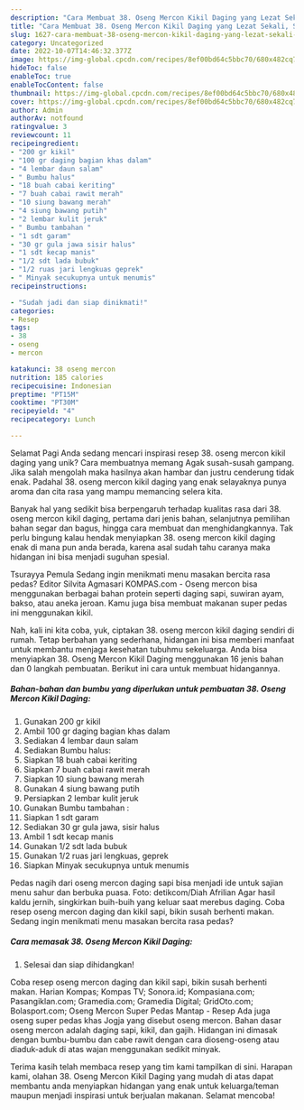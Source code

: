 ```yaml
---
description: "Cara Membuat 38. Oseng Mercon Kikil Daging yang Lezat Sekali, Sempurna"
title: "Cara Membuat 38. Oseng Mercon Kikil Daging yang Lezat Sekali, Sempurna"
slug: 1627-cara-membuat-38-oseng-mercon-kikil-daging-yang-lezat-sekali-sempurna
category: Uncategorized
date: 2022-10-07T14:46:32.377Z
image: https://img-global.cpcdn.com/recipes/8ef00bd64c5bbc70/680x482cq70/38-oseng-mercon-kikil-daging-foto-resep-utama.jpg
hideToc: false
enableToc: true
enableTocContent: false
thumbnail: https://img-global.cpcdn.com/recipes/8ef00bd64c5bbc70/680x482cq70/38-oseng-mercon-kikil-daging-foto-resep-utama.jpg
cover: https://img-global.cpcdn.com/recipes/8ef00bd64c5bbc70/680x482cq70/38-oseng-mercon-kikil-daging-foto-resep-utama.jpg
author: Admin
authorAv: notfound
ratingvalue: 3
reviewcount: 11
recipeingredient:
- "200 gr kikil"
- "100 gr daging bagian khas dalam"
- "4 lembar daun salam"
- " Bumbu halus"
- "18 buah cabai keriting"
- "7 buah cabai rawit merah"
- "10 siung bawang merah"
- "4 siung bawang putih"
- "2 lembar kulit jeruk"
- " Bumbu tambahan "
- "1 sdt garam"
- "30 gr gula jawa sisir halus"
- "1 sdt kecap manis"
- "1/2 sdt lada bubuk"
- "1/2 ruas jari lengkuas geprek"
- " Minyak secukupnya untuk menumis"
recipeinstructions:

- "Sudah jadi dan siap dinikmati!"
categories:
- Resep
tags:
- 38
- oseng
- mercon

katakunci: 38 oseng mercon 
nutrition: 185 calories
recipecuisine: Indonesian
preptime: "PT15M"
cooktime: "PT30M"
recipeyield: "4"
recipecategory: Lunch

---
```



Selamat Pagi Anda sedang mencari inspirasi resep 38. oseng mercon kikil daging yang unik? Cara membuatnya memang Agak susah-susah gampang. Jika salah mengolah maka hasilnya akan hambar dan justru cenderung tidak enak. Padahal 38. oseng mercon kikil daging yang enak selayaknya punya aroma dan cita rasa yang mampu memancing selera kita.


Banyak hal yang sedikit bisa berpengaruh terhadap kualitas rasa dari 38. oseng mercon kikil daging, pertama dari jenis bahan, selanjutnya pemilihan bahan segar dan bagus, hingga cara membuat dan menghidangkannya. Tak perlu bingung kalau hendak menyiapkan 38. oseng mercon kikil daging enak di mana pun anda berada, karena asal sudah tahu caranya maka hidangan ini bisa menjadi suguhan spesial.

Tsurayya Pemula Sedang ingin menikmati menu masakan bercita rasa pedas? Editor Silvita Agmasari KOMPAS.com - Oseng mercon bisa menggunakan berbagai bahan protein seperti daging sapi, suwiran ayam, bakso, atau aneka jeroan. Kamu juga bisa membuat makanan super pedas ini menggunakan kikil.


Nah, kali ini kita coba, yuk, ciptakan 38. oseng mercon kikil daging sendiri di rumah. Tetap berbahan yang sederhana, hidangan ini bisa memberi manfaat untuk membantu menjaga kesehatan tubuhmu sekeluarga. Anda bisa menyiapkan 38. Oseng Mercon Kikil Daging menggunakan 16 jenis bahan dan 0 langkah pembuatan. Berikut ini cara untuk membuat hidangannya.

<!--inarticleads1-->

##### Bahan-bahan dan bumbu yang diperlukan untuk pembuatan 38. Oseng Mercon Kikil Daging:

1. Gunakan 200 gr kikil
1. Ambil 100 gr daging bagian khas dalam
1. Sediakan 4 lembar daun salam
1. Sediakan  Bumbu halus:
1. Siapkan 18 buah cabai keriting
1. Siapkan 7 buah cabai rawit merah
1. Siapkan 10 siung bawang merah
1. Gunakan 4 siung bawang putih
1. Persiapkan 2 lembar kulit jeruk
1. Gunakan  Bumbu tambahan :
1. Siapkan 1 sdt garam
1. Sediakan 30 gr gula jawa, sisir halus
1. Ambil 1 sdt kecap manis
1. Gunakan 1/2 sdt lada bubuk
1. Gunakan 1/2 ruas jari lengkuas, geprek
1. Siapkan  Minyak secukupnya untuk menumis


Pedas nagih dari oseng mercon daging sapi bisa menjadi ide untuk sajian menu sahur dan berbuka puasa. Foto: detikcom/Diah Afrilian Agar hasil kaldu jernih, singkirkan buih-buih yang keluar saat merebus daging. Coba resep oseng mercon daging dan kikil sapi, bikin susah berhenti makan. Sedang ingin menikmati menu masakan bercita rasa pedas? 

<!--inarticleads2-->

##### Cara memasak 38. Oseng Mercon Kikil Daging:


1. Selesai dan siap dihidangkan!

Coba resep oseng mercon daging dan kikil sapi, bikin susah berhenti makan. Harian Kompas; Kompas TV; Sonora.id; Kompasiana.com; Pasangiklan.com; Gramedia.com; Gramedia Digital; GridOto.com; Bolasport.com; Oseng Mercon Super Pedas Mantap - Resep Ada juga oseng super pedas khas Jogja yang disebut oseng mercon. Bahan dasar oseng mercon adalah daging sapi, kikil, dan gajih. Hidangan ini dimasak dengan bumbu-bumbu dan cabe rawit dengan cara dioseng-oseng atau diaduk-aduk di atas wajan menggunakan sedikit minyak. 

Terima kasih telah membaca resep yang tim kami tampilkan di sini. Harapan kami, olahan 38. Oseng Mercon Kikil Daging yang mudah di atas dapat membantu anda menyiapkan hidangan yang enak untuk keluarga/teman maupun menjadi inspirasi untuk berjualan makanan. Selamat mencoba!
